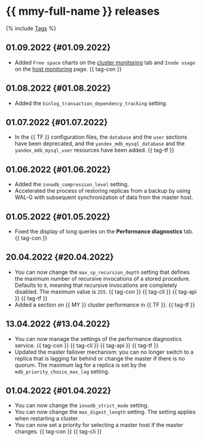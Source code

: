 # {{ mmy-full-name }} releases

{% include [Tags](../_includes/mdb/release-notes-tags.md) %}

## 01.09.2022 {#01.09.2022}

* Added `Free space` charts on the [cluster monitoring](operations/monitoring.md#monitoring-cluster) tab and `Inode usage` on the [host monitoring](operations/monitoring.md#monitoring-hosts) page. {{ tag-con }}

## 01.08.2022 {#01.08.2022}

* Added the `binlog_transaction_dependency_tracking` setting.

## 01.07.2022 {#01.07.2022}

* In the {{ TF }} configuration files, the `database` and the `user` sections have been deprecated, and the `yandex_mdb_mysql_database` and the `yandex_mdb_mysql_user` resources have been added. {{ tag-tf }}

## 01.06.2022 {#01.06.2022}

* Added the `innodb_compression_level` setting.
* Accelerated the process of restoring replicas from a backup by using WAL-G with subsequent synchronization of data from the master host.

## 01.05.2022 {#01.05.2022}

* Fixed the display of long queries on the **Performance diagnostics** tab. {{ tag-con }}

## 20.04.2022 {#20.04.2022}

* You can now change the `max_sp_recursion_depth` setting that defines the maximum number of recursive invocations of a stored procedure. Defaults to `0`, meaning that recursive invocations are completely disabled. The maximum value is `255`. {{ tag-con }} {{ tag-cli }} {{ tag-api }} {{ tag-tf }}
* Added a section on {{ MY }} cluster performance in {{ TF }}. {{ tag-tf }}

## 13.04.2022 {#13.04.2022}

* You can now manage the settings of the performance diagnostics service. {{ tag-con }} {{ tag-cli }} {{ tag-api }} {{ tag-tf }}
* Updated the master failover mechanism: you can no longer switch to a replica that is lagging far behind or change the master if there is no quorum. The maximum lag for a replica is set by the `mdb_priority_choice_max_lag` setting.

## 01.04.2022 {#01.04.2022}

* You can now change the `innodb_strict_mode` setting.
* You can now change the `max_digest_length` setting. The setting applies when restarting a cluster.
* You can now set a priority for selecting a master host if the master changes. {{ tag-con }} {{ tag-cli }}
